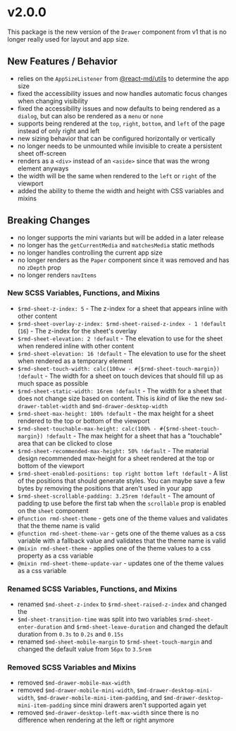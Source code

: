 # v2.0.0

This package is the new version of the `Drawer` component from v1 that is no
longer really used for layout and app size.

## New Features / Behavior

- relies on the `AppSizeListener` from [@react-md/utils] to determine the app
  size
- fixed the accessibility issues and now handles automatic focus changes when
  changing visibility
- fixed the accessibility issues and now defaults to being rendered as a
  `dialog`, but can also be rendered as a `menu` or `none`
- supports being rendered at the `top`, `right`, `bottom`, and `left` of the
  page instead of only right and left
- new sizing behavior that can be configured horizontally or vertically
- no longer needs to be unmounted while invisible to create a persistent sheet
  off-screen
- renders as a `<div>` instead of an `<aside>` since that was the wrong element
  anyways
- the width will be the same when rendered to the `left` or `right` of the
  viewport
- added the ability to theme the width and height with CSS variables and mixins

## Breaking Changes

- no longer supports the mini variants but will be added in a later release
- no longer has the `getCurrentMedia` and `matchesMedia` static methods
- no longer handles controlling the current app size
- no longer renders as the `Paper` component since it was removed and has no
  `zDepth` prop
- no longer renders `navItems`

### New SCSS Variables, Functions, and Mixins

- `$rmd-sheet-z-index: 5` - The z-index for a sheet that appears inline with
  other content
- `$rmd-sheet-overlay-z-index: $rmd-sheet-raised-z-index - 1 !default` (`16`) -
  The z-index for the sheet's overlay
- `$rmd-sheet-elevation: 2 !default` - The elevation to use for the sheet when
  rendered inline with other content
- `$rmd-sheet-elevation: 16 !default` - The elevation to use for the sheet when
  rendered as a temporary element
- `$rmd-sheet-touch-width: calc(100vw - #{$rmd-sheet-touch-margin}) !default` -
  The width for a sheet on touch devices that should fill up as much space as
  possible
- `$rmd-sheet-static-width: 16rem !default` - The width for a sheet that does
  not change size based on content. This is _kind_ of like the new
  `$md-drawer-tablet-width` and `$md-drawer-desktop-width`
- `$rmd-sheet-max-height: 100% !default` - the max height for a sheet rendered
  to the top or bottom of the viewport
- `$rmd-sheet-touchable-max-height: calc(100% - #{$rmd-sheet-touch-margin}) !default` -
  The max height for a sheet that has a "touchable" area that can be clicked to
  close
- `$rmd-sheet-recommended-max-height: 50% !default` - The material design
  recommended max-height for a sheet rendered at the top or bottom of the
  viewport
- `$rmd-sheet-enabled-positions: top right bottom left !default` - A list of the
  positions that should generate styles. You can maybe save a few bytes by
  removing the positions that aren't used in your app
- `$rmd-sheet-scrollable-padding: 3.25rem !default` - The amount of padding tp
  use before the first tab when the `scrollable` prop is enabled on the `sheet`
  component
- `@function rmd-sheet-theme` - gets one of the theme values and validates that
  the theme name is valid
- `@function rmd-sheet-theme-var` - gets one of the theme values as a css
  variable with a fallback value and validates that the theme name is valid
- `@mixin rmd-sheet-theme` - applies one of the theme values to a css property
  as a css variable
- `@mixin rmd-sheet-theme-update-var` - updates one of the theme values as a css
  variable

### Renamed SCSS Variables, Functions, and Mixins

- renamed `$md-sheet-z-index` to `$rmd-sheet-raised-z-index` and changed the
- `$md-sheet-transition-time` was split into two variables
  `$rmd-sheet-enter-duration` and `$rmd-sheet-leave-duration` and changed the
  default duration from `0.3s` to `0.2s` and `0.15s`
- renamed `$md-sheet-mobile-margin` to `$rmd-sheet-touch-margin` and changed the
  default value from `56px` to `3.5rem`

### Removed SCSS Variables and Mixins

- removed `$md-drawer-mobile-max-width`
- removed `$md-drawer-mobile-mini-width`, `$md-drawer-desktop-mini-width`,
  `$md-drawer-mobile-mini-item-padding`, and
  `$md-drawer-desktop-mini-item-padding` since mini drawers aren't supported
  again yet
- removed `$md-drawer-desktop-left-max-width` since there is no difference when
  rendering at the left or right anymore

[@react-md/utils]:
  https://github.com/mlaursen/react-md/tree/master/packages/utils
